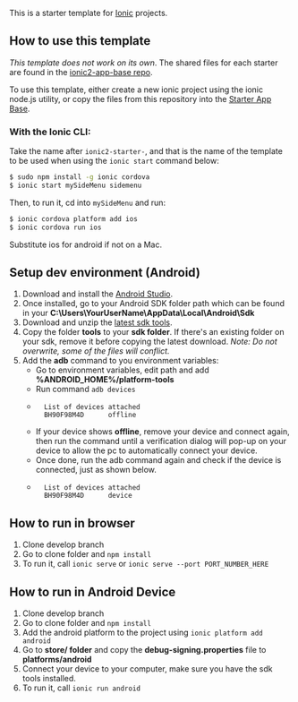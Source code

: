 This is a starter template for [Ionic](http://ionicframework.com/docs/) projects.

## How to use this template

*This template does not work on its own*. The shared files for each starter are found in the [ionic2-app-base repo](https://github.com/driftyco/ionic2-app-base).

To use this template, either create a new ionic project using the ionic node.js utility, or copy the files from this repository into the [Starter App Base](https://github.com/driftyco/ionic2-app-base).

### With the Ionic CLI:

Take the name after `ionic2-starter-`, and that is the name of the template to be used when using the `ionic start` command below:

```bash
$ sudo npm install -g ionic cordova
$ ionic start mySideMenu sidemenu
```

Then, to run it, cd into `mySideMenu` and run:

```bash
$ ionic cordova platform add ios
$ ionic cordova run ios
```

Substitute ios for android if not on a Mac.


## Setup dev environment (Android)

1. Download and install the [Android Studio](https://developer.android.com/studio/index.html).
2. Once installed, go to your Android SDK folder path which can be found in your **C:\Users\YourUserName\AppData\Local\Android\Sdk**
3. Download and unzip the [latest sdk tools](https://dl.google.com/android/repository/tools_r25.2.3-windows.zip).
4. Copy the folder **tools** to your **sdk folder**. If there's an existing folder on your sdk, remove it before copying the latest download. *Note: Do not overwrite, some of the files will conflict.*
5. Add the **adb** command to you environment variables: 
    * Go to environment variables, edit path and add **%ANDROID_HOME%/platform-tools**
    * Run command `adb devices`
    * ```
        List of devices attached
        BH90F98M4D      offline
        ```
    * If your device shows **offline**, remove your device and connect again, then run the command until a verification dialog will pop-up on your device to allow the pc to automatically connect your device.
    * Once done, run the adb command again and check if the device is connected, just as shown below.
    * ```
        List of devices attached
        BH90F98M4D      device
        ```

## How to run in browser

1. Clone develop branch
2. Go to clone folder and `npm install`
3. To run it, call `ionic serve` or `ionic serve --port PORT_NUMBER_HERE`

## How to run in Android Device

1. Clone develop branch
2. Go to clone folder and `npm install`
3. Add the android platform to the project using `ionic platform add android`
4. Go to **store/ folder** and copy the **debug-signing.properties** file to **platforms/android**
5. Connect your device to your computer, make sure you have the sdk tools installed.
6. To run it, call `ionic run android`
